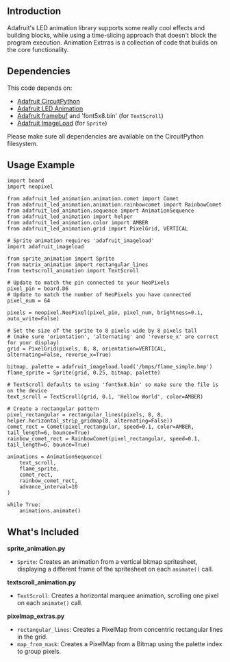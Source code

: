 ## Introduction
Adafruit's LED animation library supports some really cool effects and building blocks, while using a time-slicing approach that doesn't block the program execution. Animation Extrras is a collection of code that builds on the core functionality.

## Dependencies
This code depends on:

* [Adafruit CircuitPython](https://github.com/adafruit/circuitpython)
* [Adafruit LED Animation](https://github.com/adafruit/Adafruit_CircuitPython_LED_Animation)
* [Adafruit framebuf](https://github.com/adafruit/Adafruit_CircuitPython_framebuf) and 'font5x8.bin' (for `TextScroll`)
* [Adafruit ImageLoad](https://github.com/adafruit/Adafruit_CircuitPython_ImageLoad) (for `Sprite`)

Please make sure all dependencies are available on the CircuitPython filesystem.

## Usage Example
```
import board
import neopixel

from adafruit_led_animation.animation.comet import Comet
from adafruit_led_animation.animation.rainbowcomet import RainbowComet
from adafruit_led_animation.sequence import AnimationSequence
from adafruit_led_animation import helper
from adafruit_led_animation.color import AMBER
from adafruit_led_animation.grid import PixelGrid, VERTICAL

# Sprite animation requires 'adafruit_imageload'
import adafruit_imageload

from sprite_animation import Sprite
from matrix_animation import rectangular_lines
from textscroll_animation import TextScroll

# Update to match the pin connected to your NeoPixels
pixel_pin = board.D6
# Update to match the number of NeoPixels you have connected
pixel_num = 64

pixels = neopixel.NeoPixel(pixel_pin, pixel_num, brightness=0.1, auto_write=False)

# Set the size of the sprite to 8 pixels wide by 8 pixels tall
# (make sure 'orientation', 'alternating' and 'reverse_x' are correct for your display)
grid = PixelGrid(pixels, 8, 8, orientation=VERTICAL, alternating=False, reverse_x=True)

bitmap, palette = adafruit_imageload.load('/bmps/flame_simple.bmp')
flame_sprite = Sprite(grid, 0.25, bitmap, palette)

# TextScroll defaults to using 'font5x8.bin' so make sure the file is on the device
text_scroll = TextScroll(grid, 0.1, 'Hellow World', color=AMBER)

# Create a rectangular pattern
pixel_rectangular = rectangular_lines(pixels, 8, 8, helper.horizontal_strip_gridmap(8, alternating=False))
comet_rect = Comet(pixel_rectangular, speed=0.1, color=AMBER, tail_length=6, bounce=True)
rainbow_comet_rect = RainbowComet(pixel_rectangular, speed=0.1, tail_length=6, bounce=True)

animations = AnimationSequence(
    text_scroll,
    flame_sprite,
    comet_rect,
    rainbow_comet_rect,
    advance_interval=10
)

while True:
    animations.animate()
```

## What's Included
**sprite_animation.py**

* `Sprite`: Creates an animation from a vertical bitmap spritesheet, displaying a different frame of the spritesheet on each `animate()` call.

**textscroll_animation.py**

* `TextScroll`: Creates a horizontal marquee animation, scrolling one pixel on each `animate()` call.

**pixelmap_extras.py**

* `rectangular_lines`: Creates a PixelMap from concentric rectangular lines in the grid.
* `map_from_mask`: Creates a PixelMap from a Bitmap using the palette index to group pixels.